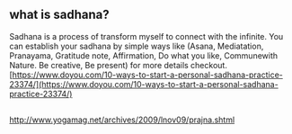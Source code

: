 


## what is sadhana?
Sadhana is a process of transform myself to connect with the infinite.  You can establish your sadhana by simple ways like (Asana, Mediatation, Pranayama, Gratitude note, Affirmation, Do what you like, Communewith Nature. Be creative, Be present) for more details checkout.
[https://www.doyou.com/10-ways-to-start-a-personal-sadhana-practice-23374/](https://www.doyou.com/10-ways-to-start-a-personal-sadhana-practice-23374/)



## 
http://www.yogamag.net/archives/2009/lnov09/prajna.shtml
<!--stackedit_data:
eyJoaXN0b3J5IjpbLTE3ODk3MTcwNjYsMTQ5MjE2NDI0MiwtMT
g0NTcxNTYyM119
-->